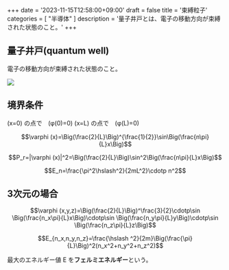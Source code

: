 +++
date = '2023-11-15T12:58:00+09:00'
draft = false
title = '束縛粒子'
categories = [ "半導体" ]
description = '量子井戸とは、電子の移動方向が束縛された状態のこと。'
+++

## 量子井戸(quantum well)

電子の移動方向が束縛された状態のこと。

![](https://image.icysamon.jp/%E9%87%8F%E5%AD%90%E4%BA%95%E6%88%B8.webp)

## 境界条件

\(x=0\) の点で　\(φ(0)=0\)
\(x=L\) の点で　\(φ(L)=0\)

$$\varphi (x)=\Big(\frac{2}{L}\Big)^{\frac{1}{2}}\sin\Big(\frac{n\pi}{L}x\Big)$$

$$P_r=|\varphi (x)|^2=\Big(\frac{2}{L}\Big)\sin^2\Big(\frac{n\pi}{L}x\Big)$$

$$E_n=\frac{\pi^2\hslash^2}{2mL^2}\cdotp n^2$$

## 3次元の場合

$$\varphi (x,y,z)=\Big(\frac{2}{L}\Big)^\frac{3}{2}\cdotp\sin \Big(\frac{n_x\pi}{L}x\Big)\cdotp\sin \Big(\frac{n_y\pi}{L}y\Big)\cdotp\sin \Big(\frac{n_z\pi}{L}z\Big)$$

$$E_{n_x,n_y,n_z}=\frac{\hslash ^2}{2m}\Big(\frac{\pi}{L}\Big)^2(n_x^2+n_y^2+n_z^2)$$

最大のエネルギー値 E を**フェルミエネルギー**という。